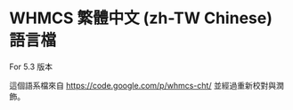 # WHMCS 繁體中文 (zh-TW Chinese) 語言檔

For 5.3 版本

這個語系檔來自 https://code.google.com/p/whmcs-cht/ 並經過重新校對與潤飾。

